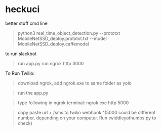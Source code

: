 # heckuci
better stuff cmd line
>python3 real_time_object_detection.py --prototxt MobileNetSSD_deploy.prototxt.txt --model MobileNetSSD_deploy.caffemodel

to run slackbot
>run app.py
>run ngrok http 3000


To Run Twilio:
  >download ngrok, 
  >add ngrok.exe to same folder as yolo

  >run the app.py

  >type following in ngrok terminal:
  >ngrok.exe http 5000

  >copy paste url + /sms to twilio webhook
      ^(5000 could be different number, depending on your computer. Run twiddleyothumbs.py to check)
